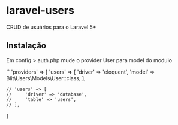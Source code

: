# laravel-users
CRUD de usuários para o Laravel 5+

## Instalação

Em config > auth.php mude o provider User para model do modulo

``
'providers' => [
    'users' => [
        'driver' => 'eloquent',
        'model' => Blit\Users\Models\User::class,
    ],

    // 'users' => [
    //     'driver' => 'database',
    //     'table' => 'users',
    // ],
]
```


